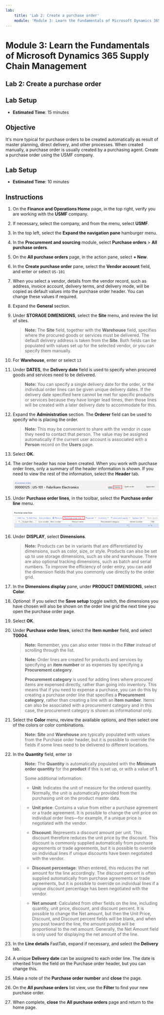 ```yaml
---
lab:
    title: 'Lab 2: Create a purchase order'
    module: 'Module 3: Learn the Fundamentals of Microsoft Dynamics 365 Supply Chain Management'
---
```


# Module 3: Learn the Fundamentals of Microsoft Dynamics 365 Supply Chain Management

## Lab 2: Create a purchase order

## Lab Setup

   - **Estimated Time**: 15 minutes

## Objective

It's more typical for purchase orders to be created automatically as result of master planning, direct delivery, and other processes. When created manually, a purchase order is usually created by a purchasing agent. Create a purchase order using the USMF company. 

## Lab Setup

   - **Estimated Time**: 10 minutes

## Instructions

1.  On the **Finance and Operations Home** page, in the top right, verify you are working with the **USMF** company. 

1.  If necessary, select the company, and from the menu, select **USMF**. 

1.  In the top left, select the **Expand the navigation pane** hamburger menu. 

1.  In the **Procurement and sourcing** module, select **Purchase orders** > **All purchase orders**. 

1.  On the **All purchase orders** page, in the action pane, select **+ New**. 

1.  In the **Create purchase order** pane, select the **Vendor account** field, and enter or select `US-101`

1.  When you select a vendor, details from the vendor record, such as address, invoice account, delivery terms, and delivery mode, will be copied as default values into the purchase order header. You can change these values if required. 

1.  Expand the **General** section. 

1.  Under **STORAGE DIMENSIONS**, select the **Site** menu, and review the list of sites. 

    > **Note:** The **Site** field, together with the **Warehouse** field, specifies where the procured goods or services must be delivered. The default delivery address is taken from the **Site**. Both fields can be populated with values set up for the selected vendor, or you can specify them manually. 

1.  For **Warehouse**, enter or select `13`

1.  Under **DATES**, the **Delivery date** field is used to specify when procured goods and services need to be delivered.

    > **Note:** You can specify a single delivery date for the order, or the individual order lines can be given unique delivery dates. If the delivery date specified here cannot be met for specific products or services because they have longer lead times, then those lines will be created with a later delivery date to accommodate for this.

1.  Expand the **Administration** section. The **Orderer** field can be used to specify who is placing the order. 

    > **Note:** This may be convenient to share with the vendor in case they need to contact that person. The value may be assigned automatically if the current user account is associated with a **Person** record on the **Users** page. 

1.  Select **OK**. 

1.  The order header has now been created. When you work with purchase order lines, only a summary of the header information is shown. If you need to view the rest of the information, select the **Header** tab. 

    ![Screen image displaying the location of the Header menu](./media/lp1-m3-purchase-order-header-option.png)

1.  Under **Purchase order lines**, in the toolbar, select the **Purchase order line** menu. 

    ![Screen image showing the location of the Purchase order line menu option](./media/lp1-m3-purchase-order-purchase-order-line-menu.png)

1.  Under **DISPLAY**, select **Dimensions**. 

    > **Note:** Products can be in variants that are differentiated by dimensions, such as color, size, or style. Products can also be set up to use storage dimensions, such as site and warehouse. There are also optional tracking dimensions, such as batch and serial numbers. To improve the efficiency of order entry, you can add the dimension fields that you commonly use directly to the order grid. 

1.  In the **Dimensions display** pane, under **PRODUCT DIMENSIONS**, select **Color**. 

1.  *Optional:* If you select the **Save setup** toggle switch, the dimensions you have chosen will also be shown on the order line grid the next time you open the purchase order page. 

1.  Select **OK**. 

1.  Under **Purchase order lines**, select the **Item number** field, and select **T0004**. 

    > **Note:** Remember, you can also enter `T0004` in the **Filter** instead of scrolling through the list. 

    > **Note:** Order lines are created for products and services by specifying an **item number** or as expenses by specifying a **Procurement category**.
    > 
    > **Procurement category** is used for adding lines where procured items are expensed directly, rather than going into inventory. This means that if you need to expense a purchase, you can do this by creating a purchase order line that specifies a **Procurement category**, rather than creating a line with an **Item number**. Items can also be associated with a procurement category and in this case, the procurement category is shown as informational only. 

1.  Select the **Color** menu, review the available options, and then select one of the colors or color combinations. 

    > **Note:** **Site** and **Warehouse** are typically populated with values from the Purchase order header, but it is possible to override the fields if some lines need to be delivered to different locations. 

1.  In the **Quantity** field, enter `10` 

    > **Note:** The **Quantity** is automatically populated with the **Minimum order quantity** for the **product** if this is set up, or with a value of **1**. 
    >
    > Some additional information: 
    >
    >    - **Unit**: Indicates the unit of measure for the ordered quantity. Normally, the unit is automatically provided from the purchasing unit on the product master data. 

    >    - **Unit price**: Contains a value from either a purchase agreement or a trade agreement. It is possible to change the unit price on individual order lines—for example, if a unique price is negotiated with the vendor. 

    >    - **Discount**: Represents a discount amount per unit. This discount therefore reduces the unit price by the discount. This discount is commonly supplied automatically from purchase agreements or trade agreements, but it is possible to override on individual lines if unique discounts have been negotiated with the vendor. 

    >    - **Discount percentage**: When entered, this reduces the net amount for the line accordingly. The discount percent is often supplied automatically from purchase agreements or trade agreements, but it is possible to override on individual lines if a unique discount percentage has been negotiated with the vendor. 

    >    - **Net amount**: Calculated from other fields on the line, including quantity, unit price, discount, and discount percent. It is possible to change the Net amount, but then the Unit Price, Discount, and Discount percent fields will be blank, and when you post toward the line, the amount posted will be proportional to the net amount. Generally, the Net Amount field is only used for displaying the net amount of the line. 

1.  In the **Line details** FastTab, expand if necessary, and select the **Delivery** tab. 

1.  A unique **Delivery date** can be assigned to each order line. The date is inherited from the field on the Purchase order header, but you can change this. 

1.  Make a note of the **Purchase order number** and **close** the page. 

1.  On the **All purchase orders** list view, use the **Filter** to find your new purchase order. 

1.  When complete, **close** the **All purchase orders** page and return to the home page. 

